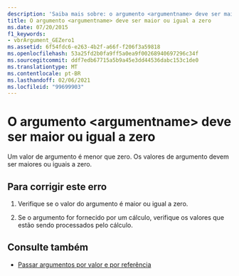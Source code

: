 ```yaml
---
description: 'Saiba mais sobre: o argumento <argumentname> deve ser maior ou igual a zero'
title: O argumento <argumentname> deve ser maior ou igual a zero
ms.date: 07/20/2015
f1_keywords:
- vbrArgument_GEZero1
ms.assetid: 6f54fdc6-e263-4b2f-a66f-f206f3a59818
ms.openlocfilehash: 53a25fd2b0fa9ff5a0ea9f00268940697296c34f
ms.sourcegitcommit: ddf7edb67715a5b9a45e3dd44536dabc153c1de0
ms.translationtype: MT
ms.contentlocale: pt-BR
ms.lasthandoff: 02/06/2021
ms.locfileid: "99699903"
---
```

# <a name="argument-argumentname-must-be-greater-than-or-equal-to-zero"></a>O argumento \<argumentname> deve ser maior ou igual a zero

Um valor de argumento é menor que zero. Os valores de argumento devem ser maiores ou iguais a zero.  
  
## <a name="to-correct-this-error"></a>Para corrigir este erro  
  
1. Verifique se o valor do argumento é maior ou igual a zero.  
  
2. Se o argumento for fornecido por um cálculo, verifique os valores que estão sendo processados pelo cálculo.  
  
## <a name="see-also"></a>Consulte também

- [Passar argumentos por valor e por referência](../programming-guide/language-features/procedures/passing-arguments-by-value-and-by-reference.md)

